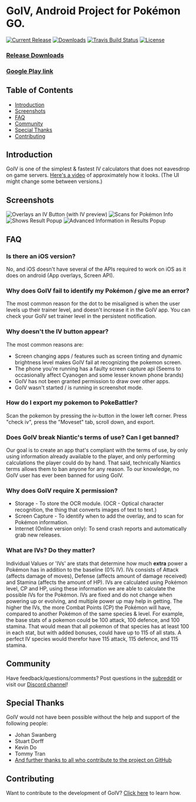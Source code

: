 ﻿# GoIV, Android Project for Pokémon GO.

[![Current Release](https://img.shields.io/github/release/farkam135/GoIV.svg?maxAge=21600 "Current Release")](https://github.com/farkam135/GoIV/releases/latest)
[![Downloads](https://img.shields.io/github/downloads/farkam135/GoIV/total.svg?maxAge=21600 "Downloads")](https://github.com/farkam135/GoIV/releases)
[![Travis Build Status](https://img.shields.io/travis/farkam135/GoIV/master.svg?maxAge=21600 "Travis Build Status")](https://travis-ci.org/farkam135/GoIV)
[![License](https://img.shields.io/github/license/farkam135/GoIV.svg?maxAge=2592000 "License")](LICENSE.md)

### [Release Downloads](https://github.com/farkam135/GoIV/releases)
### [Google Play link](https://play.google.com/store/apps/details?id=org.opensource.goiv&hl=en)

## Table of Contents

- [Introduction](#introduction)
- [Screenshots](#screenshots)
- [FAQ](#faq)
- [Community](#community)
- [Special Thanks](#special-thanks)
- [Contributing](#contributing)

## Introduction
GoIV is one of the simplest & fastest IV calculators that does not eavesdrop on game servers.
[Here's a video](https://www.youtube.com/watch?v=gxaI7231HtE) of approximately how it looks. (The UI might change some between versions.)

## Screenshots
![Overlays an IV Button (with IV preview)](https://i.imgur.com/aOTWm8P.png "Overlays an IV Button (with IV preview)")
![Scans for Pokémon Info](https://i.imgur.com/eusZICv.png "Scans for Pokémon Info")
![Shows Result Popup](https://i.imgur.com/Jz7aMhz.png "Shows Result Popup")
![Advanced Information in Results Popup](https://i.imgur.com/R1kaCvR.png "Advanced Information in Results Popup")

## FAQ

### Is there an iOS version?
No, and iOS doesn't have several of the APIs required to work on iOS as it does on android (App overlays, Screen API).

### Why does GoIV fail to identify my Pokémon / give me an error?
The most common reason for the dot to be misaligned is when the user levels up their trainer level, and doesn't increase it in the
GoIV app. You can check your GoIV set trainer level in the persistent notification.

### Why doesn't the IV button appear?
The most common reasons are:
* Screen changing apps / features such as screen tinting and dynamic brightness level makes GoIV fail at recognizing the pokemon screen.
* The phone you're running has a faulty screen capture api (Seems to occasionally affect Cyanogen and some lesser known phone brands)
* GoIV has not been granted permission to draw over other apps.
* GoIV wasn't started / is running in screenshot mode.

### How do I export my pokemon to PokeBattler?
Scan the pokemon by pressing the iv-button in the lower left corner. Press "check iv", press the "Moveset" tab, scroll down, and export.

### Does GoIV break Niantic's terms of use? Can I get banned?
Our goal is to create an app that's compliant with the terms of use, by only using information already available to the player,
and only performing calculations the player could do by hand.  That said, technically Niantics terms allows them to ban anyone for
any reason. To our knowledge, no GoIV user has ever been banned for using GoIV.

### Why does GoIV require X permission?
* Storage - To store the OCR module. (OCR - Optical character recognition, the thing that converts images of text to text.)
* Screen Capture - To identify when to add the overlay, and to scan for Pokémon information.
* Internet (Online version only): To send crash reports and automatically grab new releases.

### What are IVs? Do they matter?
Individual Values or 'IVs' are stats that determine how much **extra** power a Pokémon has in addition to the baseline (0% IV). IVs consists of Attack (affects damage of moves), Defense (affects amount of damage received) and Stamina (affects the amount of HP). IVs are calculated using Pokémon level, CP and HP, using these information we are able to calculate the possible IVs for the Pokémon. IVs are fixed and do not change when powering up or evolving, and multiple power up may help in getting. The higher the IVs, the more Combat Points (CP) the Pokémon will have, compared to another Pokémon of the same species & level.
For example, the base stats of a pokemon could be 100 attack, 100 defence, and 100 stamina. That would mean that all pokemon of that species has at least 100 in each stat, but with added bonuses, could have up to 115 of all stats. A perfect IV species would therefor have 115 attack, 115 defence, and 115 stamina.

## Community
Have feedback/questions/comments? Post questions in the [subreddit](https://www.reddit.com/r/GoIV/) or visit our [Discord channel](https://discord.gg/y6BvF5D)!

## Special Thanks
GoIV would not have been possible without the help and support of the following people:  
* Johan Swanberg
* Stuart Dorff
* Kevin Do
* Tommy Tran
* [And further thanks to all who contribute to the project on GitHub](https://github.com/farkam135/GoIV/graphs/contributors)

## Contributing
Want to contribute to the development of GoIV? [Click here](CONTRIBUTING.md) to learn how.
